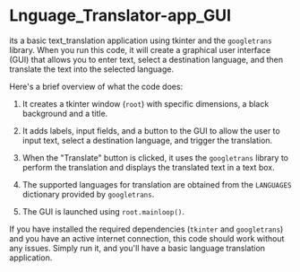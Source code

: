 # Lnguage_Translator-app_GUI


its a basic text_translation application using tkinter and the `googletrans` library. When you run this code, it will create a graphical user interface (GUI) that allows you to enter text, select a destination language, and then translate the text into the selected language.

Here's a brief overview of what the code does:

1. It creates a tkinter window (`root`) with specific dimensions, a black background and a title.

2. It adds labels, input fields, and a button to the GUI to allow the user to input text, select a destination language, and trigger the translation.

3. When the "Translate" button is clicked, it uses the `googletrans` library to perform the translation and displays the translated text in a text box.

4. The supported languages for translation are obtained from the `LANGUAGES` dictionary provided by `googletrans`.

5. The GUI is launched using `root.mainloop()`.

If you have installed the required dependencies (`tkinter` and `googletrans`) and you have an active internet connection, this code should work without any issues. Simply run it, and you'll have a basic language translation application.
